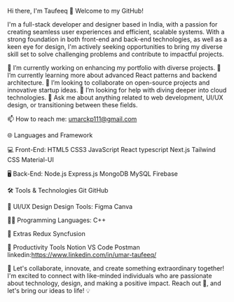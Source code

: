 Hi there, I'm Taufeeq 👋
Welcome to my GitHub!


I'm a full-stack developer and designer based in India, with a passion for creating seamless user experiences and efficient, scalable systems. With a strong foundation in both front-end and back-end technologies, as well as a keen eye for design, I'm actively seeking opportunities to bring my diverse skill set to solve challenging problems and contribute to impactful projects.

🔭 I’m currently working on enhancing my portfolio with diverse projects.
🌱 I’m currently learning more about advanced React patterns and backend architecture.
👯 I’m looking to collaborate on open-source projects and innovative startup ideas.
🤔 I’m looking for help with diving deeper into cloud technologies.
💬 Ask me about anything related to web development, UI/UX design, or transitioning between these fields.

📫 How to reach me: umarckp111@gmail.com

🌐 Languages and Framework

💻 Front-End:
HTML5 CSS3 JavaScript React typescript Next.js Tailwind CSS Material-UI

🖥 Back-End:
Node.js Express.js MongoDB MySQL Firebase


🛠 Tools & Technologies
Git GitHub

🎨 UI/UX Design
Design Tools:
Figma  Canva

👩‍💻 Programming Languages:
 C++

🌟 Extras
Redux Syncfusion

💼 Productivity Tools
Notion  VS Code Postman
linkedin:https://www.linkedin.com/in/umar-taufeeq/

🚀 Let's collaborate, innovate, and create something extraordinary together! I'm excited to connect with like-minded individuals who are passionate about technology, design, and making a positive impact. Reach out 📩, and let's bring our ideas to life! 💡
